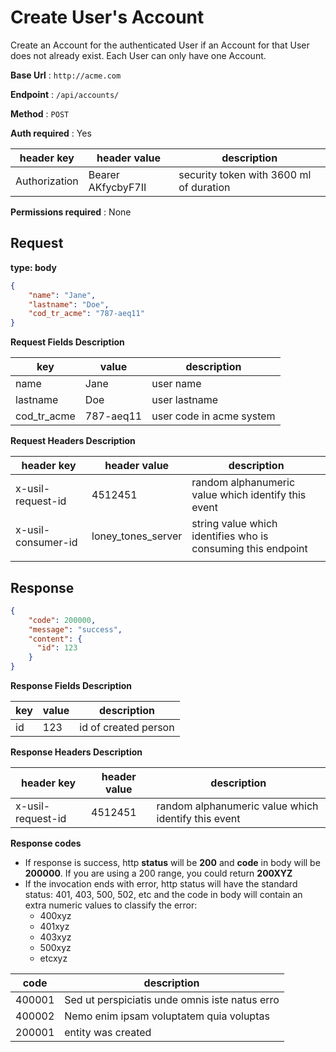 # Create User's Account

Create an Account for the authenticated User if an Account for that User does
not already exist. Each User can only have one Account.

**Base Url** : `http://acme.com`

**Endpoint** : `/api/accounts/`

**Method** : `POST`

**Auth required** : Yes

| header key | header value | description |
|------------|--------------|-------------|
| Authorization  | Bearer AKfycbyF7II | security token with 3600 ml of duration|

**Permissions required** : None

## Request

**type: body**

```json
{
    "name": "Jane",
    "lastname": "Doe",
    "cod_tr_acme": "787-aeq11"
}
```

**Request Fields Description**

| key | value | description |
|------------|--------------|-------------|
| name  |  Jane | user name |
| lastname  |  Doe | user lastname |
| cod_tr_acme  |  787-aeq11 | user code in acme system |

**Request Headers Description**

| header key | header value | description |
|------------|--------------|-------------|
| x-usil-request-id  |  4512451 | random alphanumeric value which identify this event |
| x-usil-consumer-id | loney_tones_server | string value which identifies who is consuming this endpoint |
|            |              |             |


## Response

```json
{
    "code": 200000,
    "message": "success",
    "content": {
      "id": 123
    }
}
```

**Response Fields Description**

| key | value | description |
|------------|--------------|-------------|
| id  |  123 | id of created person  |

**Response Headers Description**

| header key | header value | description |
|------------|--------------|-------------|
| x-usil-request-id  |  4512451 | random alphanumeric value which identify this event |


**Response codes**

- If response is success, http **status** will be **200** and **code** in body will be **200000**. If you are using a 200 range, you could return **200XYZ**
- If the invocation ends with error, http status will have the standard status: 401, 403, 500, 502, etc and the code in body will contain an extra numeric values to classify the error:
  - 400xyz
  - 401xyz
  - 403xyz
  - 500xyz
  - etcxyz


| code | description |
|------------|-------------|
| 400001  | Sed ut perspiciatis unde omnis iste natus erro  |
| 400002  | Nemo enim ipsam voluptatem quia voluptas  |
| 200001  | entity was created  |
